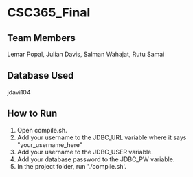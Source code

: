 # CSC365_Final

## Team Members
Lemar Popal, Julian Davis, Salman Wahajat, Rutu Samai

## Database Used
jdavi104

## How to Run 
1. Open compile.sh. 
2. Add your username to the JDBC_URL variable where it says "your_username_here"
3. Add your username to the JDBC_USER variable. 
4. Add your database password to the JDBC_PW variable. 
5. In the project folder, run './compile.sh'. 
